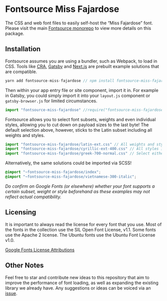 # Fontsource Miss Fajardose

The CSS and web font files to easily self-host the “Miss Fajardose” font. Please visit the main [Fontsource monorepo](https://github.com/DecliningLotus/fontsource) to view more details on this package.

## Installation

Fontsource assumes you are using a bundler, such as Webpack, to load in CSS. Tools like [CRA](https://create-react-app.dev/), [Gatsby](https://www.gatsbyjs.org/) and [Next.js](https://nextjs.org/) are prebuilt example solutions that are compatible.

```javascript
yarn add fontsource-miss-fajardose // npm install fontsource-miss-fajardose
```

Then within your app entry file or site component, import it in. For example in Gatsby, you could simply import it into your `layout.js` component or `gatsby-browser.js` for limited circumstances.

```javascript
import "fontsource-miss-fajardose" //require("fontsource-miss-fajardose")
```

Fontsource allows you to select font subsets, weights and even individual styles, allowing you to cut down on payload sizes to the last byte! The default selection above, however, sticks to the Latin subset including all weights and styles.

```javascript
import "fontsource-miss-fajardose/latin-ext.css" // All weights and styles included.
import "fontsource-miss-fajardose/cyrillic-ext-400.css" // All styles included.
import "fontsource-miss-fajardose/greek-700-normal.css" // Select either normal or italic.
```

Alternatively, the same solutions could be imported via SCSS!

```scss
@import "~fontsource-miss-fajardose/index";
@import "~fontsource-miss-fajardose/vietnamese-300-italic";
```

_Do confirm on Google Fonts (or elsewhere) whether your font supports a certain subset, weight or style beforehand as these examples may not reflect actual compatibility._

## Licensing 

It is important to always read the license for every font that you use.
Most of the fonts in the collection use the SIL Open Font License, v1.1. Some fonts use the Apache 2 license. The Ubuntu fonts use the Ubuntu Font License v1.0.

[Google Fonts License Attributions](https://fonts.google.com/attribution)

## Other Notes

Feel free to star and contribute new ideas to this repository that aim to improve the performance of font loading, as well as expanding the existing library we already have. Any suggestions or ideas can be voiced via an [issue](https://github.com/DecliningLotus/fontsource/issues).

